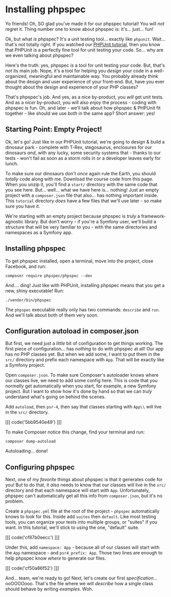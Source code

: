 # Installing phpspec

Yo friends! Oh, SO glad you've made it for our phpspec tutorial! You will *not*
regret it. Thing number one to know about phpspec is: it's... just... fun!

Ok, but what *is* phpspec? It's a unit testing tool... exactly like `phpunit`.
Wait... that's not totally right. If you watched our [PHPUnit tutorial](https://symfonycasts.com/screencast/phpunit),
then you know that PHPUnit is a perfectly fine tool for unit testing your code. So...
why are we even talking about phpspec?

Here's the truth: yes, phpspec *is* a tool for unit testing your code. But, that's
*not* its main job. Nope, it's a tool for helping you *design* your code in a
well-organized, meaningful and maintainable way. You probably already think about
the design and user experience of your front-end. But, have you ever thought about
the design and experience of your PHP classes?

That's phpspec's job. And yes, as a nice by-product, you *will* get unit tests. And
as a *nicer* by-product, you will also *enjoy* the process - coding with phpspec
is fun. Oh, and later - we'll talk about how phpspec & PHPUnit fit together - like
should we use *both* in the same app? Short answer: yes!

## Starting Point: Empty Project!

Ok, let's go! Just like in our PHPUnit tutorial, we're going to design & build a
dinosaur park - complete with T-Rex, stegosaurus, enclosures for our dinosaurs *and*,
with any lucky, some security systems that - thanks to our tests - won't fail as
soon as a storm rolls in or a developer leaves early for lunch.

To make sure our dinosaurs don't *once* again rule the Earth, you should *totally*
code along with me. Download the course code from this page. When you unzip it,
you'll find a `start/` directory with the same code that you see here. But...
well... what we have here is... nothing! Just an empty project with a `composer.json`
file that also... has nothing important inside. This `tutorial` directory *does*
have a few files that we'll use later - so make sure you have it.

We're starting with an empty project because phpspec is *truly* a framework-agnostic
library. But don't worry - if you're a Symfony user, we'll build a structure
that will be very familiar to you - with the same directories and namespaces as
a Symfony app.

## Installing phpspec

To get phpspec installed, open a terminal, move into the project, close Facebook,
and run:

```terminal
composer require phpspec/phpspec --dev
```

And.... ding! Just like with PHPUnit, installing phpspec means that you get a new,
shiny executable! Run:

```terminal
./vendor/bin/phpspec
```

The `phpspec` executable really only has two commands: `describe` and `run`. And
we'll talk about both of them very soon.

## Configuration autoload in composer.json

But first, we need just a *little* bit of configuration to get things working. The
first piece of configuration... has *nothing* to do with phpspec at all! Our app
has *no* PHP classes yet. But when we add some, I want to put them in the `src/`
directory and prefix each namespace with `App`. That will be exactly like a Symfony
project.

Open `composer.json`. To make sure Composer's autoloader knows where our classes
live, we need to add some config here. This is code that you *normally* get automatically
when you start, for example, a new Symfony project. But I want to show how it's done
by hand so that we can *truly* understand what's going on behind the scenes.

Add `autoload`, then `psr-4`, then say that classes starting with `App\\` will live
in the `src/` directory.

[[[ code('5bb9540e49') ]]]

To make Composer notice this change, find your terminal and run:

```terminal
composer dump-autoload
```

Autoloading... done!

## Configuring phpspec

Next, one of my *favorite* things about phpspec is that it generates code for you!
But to do that, it *also* needs to know that our classes will live in the `src/`
directory and that each namespace will start with `App`. Unfortunately, phpspec
can't automatically get all this info from `composer.json`, but it's no problem.

Create a `phpspec.yml` file at the root of the project - `phpspec` automatically
knows to look for this. Inside add `suites` then `default`. Like most testing tools,
you can organize your tests into multiple groups, or "suites" if you want. In this
tutorial, we'll stick to using the one, "default" suite.

[[[ code('cf87b0eecc') ]]]

Under this, add `namespace: App` - because all of our classes will start with the
`App` namespace - and `psr4_prefix: App`. Those two lines are enough to help
phpspec know *where* to generate our files.

[[[ code('cf50a86f52') ]]]

And... team, we're ready to go! Next, let's create our first *specification*...
ooOOOOooo. That's the file where we will *describe* how a single class should behave
by writing *examples*. Woh.
